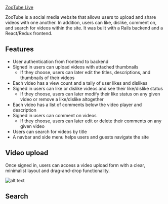 [ZooTube Live](https://zootube.herokuapp.com/#/)

ZooTube is a social media website that allows users to upload and share videos with one another. In addition, users can like, dislike, comment on, and search for videos within the site. It was built with a Rails backend and a React/Redux frontend.

## Features
* User authentication from frontend to backend
* Signed in users can upload videos with attached thumbnails
  * If they choose, users can later edit the titles, descriptions, and thumbnails of their videos
* Each video has a view count and a tally of user likes and dislikes
* Signed in users can like or dislike videos and see their like/dislike status
  * If they choose, users can later modify their like status on any given video or remove a like/dislike altogether
* Each video has a list of comments below the video player and description
* Signed in users can comment on videos
  * If they choose, users can later edit or delete their comments on any given video
* Users can search for videos by title
* A navbar and side menu helps users and guests navigate the site

## Video upload
Once signed in, users can access a video upload form with a clear, minimalist layout and drag-and-drop functionality.

![alt text](https://github.com/AdamKlimmek/ZooTube/raw/master/src/common/images/icon48.png "Logo Title Text 1")

## Search
